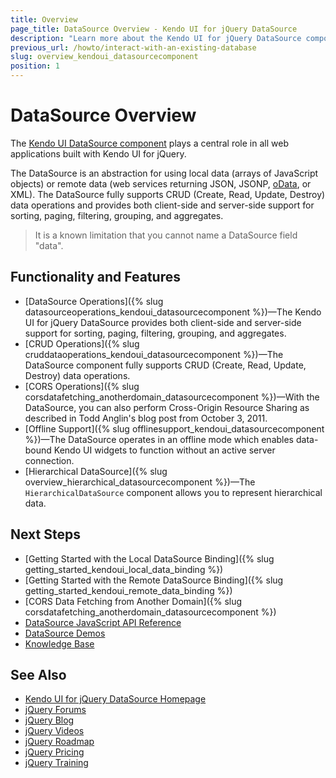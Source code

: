 ```yaml
---
title: Overview
page_title: DataSource Overview - Kendo UI for jQuery DataSource
description: "Learn more about the Kendo UI for jQuery DataSource component, covering all from binding your web app to local arrays of JavaScript objects and to remote web services, returning JSON, JSONP, oData, or XML, to performing CDUR data operations and CORS data fetching."
previous_url: /howto/interact-with-an-existing-database
slug: overview_kendoui_datasourcecomponent
position: 1
---
```


# DataSource Overview

The [Kendo UI DataSource component](https://demos.telerik.com/kendo-ui/datasource/index) plays a central role in all web applications built with Kendo UI for jQuery.

The DataSource is an abstraction for using local data (arrays of JavaScript objects) or remote data (web services returning JSON, JSONP, [oData](http://www.odata.org/), or XML). The DataSource fully supports CRUD (Create, Read, Update, Destroy) data operations and provides both client-side and server-side support for sorting, paging, filtering, grouping, and aggregates.

> It is a known limitation that you cannot name a DataSource field "data". 

## Functionality and Features

* [DataSource Operations]({% slug datasourceoperations_kendoui_datasourcecomponent %})&mdash;The Kendo UI for jQuery DataSource provides both client-side and server-side support for sorting, paging, filtering, grouping, and aggregates.
* [CRUD Operations]({% slug cruddataoperations_kendoui_datasourcecomponent %})&mdash;The DataSource component fully supports CRUD (Create, Read, Update, Destroy) data operations.
* [CORS Operations]({% slug corsdatafetching_anotherdomain_datasourcecomponent %})&mdash;With the DataSource, you can also perform Cross-Origin Resource Sharing as described in Todd Anglin's blog post from October 3, 2011.  
* [Offline Support]({% slug offlinesupport_kendoui_datasourcecomponent %})&mdash;The DataSource operates in an offline mode which enables data-bound Kendo UI widgets to function without an active server connection.
* [Hierarchical DataSource]({% slug overview_hierarchical_datasourcecomponent %})&mdash;The `HierarchicalDataSource` component allows you to represent hierarchical data.

## Next Steps 

* [Getting Started with the Local DataSource Binding]({% slug getting_started_kendoui_local_data_binding %})
* [Getting Started with the Remote DataSource Binding]({% slug getting_started_kendoui_remote_data_binding %})
* [CORS Data Fetching from Another Domain]({% slug corsdatafetching_anotherdomain_datasourcecomponent %})
* [DataSource JavaScript API Reference](/api/javascript/data/datasource)
* [DataSource Demos](https://demos.telerik.com/kendo-ui/datasource/index)
* [Knowledge Base](https://docs.telerik.com/kendo-ui/knowledge-base)

## See Also 

* [Kendo UI for jQuery DataSource Homepage](https://www.telerik.com/kendo-jquery-ui/datasource)
* [jQuery Forums](https://www.telerik.com/forums/kendo-ui)
* [jQuery Blog](https://www.telerik.com/blogs/tag/jquery)
* [jQuery Videos](https://www.telerik.com/videos/kendo-jquery-ui)
* [jQuery Roadmap](https://www.telerik.com/support/whats-new/kendo-ui/roadmap)
* [jQuery Pricing](https://www.telerik.com/purchase/kendo-ui)
* [jQuery Training](https://learn.telerik.com/learn/course/external/view/elearning/30/kendo-ui-for-jquery-with-javascript)
